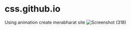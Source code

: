 # css.github.io
Using animation create merabharat site
![Screenshot (318)](https://user-images.githubusercontent.com/104992828/195806856-6ad49266-0682-4376-a468-b44db1040fd7.png)

